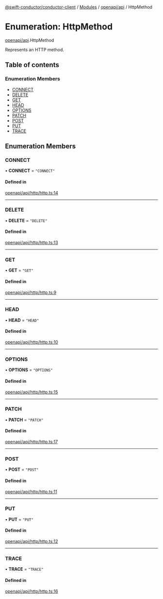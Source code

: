 [@swift-conductor/conductor-client](../README.md) / [Modules](../modules.md) / [openapi/api](../modules/openapi_api.md) / HttpMethod

# Enumeration: HttpMethod

[openapi/api](../modules/openapi_api.md).HttpMethod

Represents an HTTP method.

## Table of contents

### Enumeration Members

- [CONNECT](openapi_api.HttpMethod.md#connect)
- [DELETE](openapi_api.HttpMethod.md#delete)
- [GET](openapi_api.HttpMethod.md#get)
- [HEAD](openapi_api.HttpMethod.md#head)
- [OPTIONS](openapi_api.HttpMethod.md#options)
- [PATCH](openapi_api.HttpMethod.md#patch)
- [POST](openapi_api.HttpMethod.md#post)
- [PUT](openapi_api.HttpMethod.md#put)
- [TRACE](openapi_api.HttpMethod.md#trace)

## Enumeration Members

### CONNECT

• **CONNECT** = ``"CONNECT"``

#### Defined in

[openapi/api/http/http.ts:14](https://github.com/swift-conductor/conductor-client-typescript/blob/9866b7c/openapi/api/http/http.ts#L14)

___

### DELETE

• **DELETE** = ``"DELETE"``

#### Defined in

[openapi/api/http/http.ts:13](https://github.com/swift-conductor/conductor-client-typescript/blob/9866b7c/openapi/api/http/http.ts#L13)

___

### GET

• **GET** = ``"GET"``

#### Defined in

[openapi/api/http/http.ts:9](https://github.com/swift-conductor/conductor-client-typescript/blob/9866b7c/openapi/api/http/http.ts#L9)

___

### HEAD

• **HEAD** = ``"HEAD"``

#### Defined in

[openapi/api/http/http.ts:10](https://github.com/swift-conductor/conductor-client-typescript/blob/9866b7c/openapi/api/http/http.ts#L10)

___

### OPTIONS

• **OPTIONS** = ``"OPTIONS"``

#### Defined in

[openapi/api/http/http.ts:15](https://github.com/swift-conductor/conductor-client-typescript/blob/9866b7c/openapi/api/http/http.ts#L15)

___

### PATCH

• **PATCH** = ``"PATCH"``

#### Defined in

[openapi/api/http/http.ts:17](https://github.com/swift-conductor/conductor-client-typescript/blob/9866b7c/openapi/api/http/http.ts#L17)

___

### POST

• **POST** = ``"POST"``

#### Defined in

[openapi/api/http/http.ts:11](https://github.com/swift-conductor/conductor-client-typescript/blob/9866b7c/openapi/api/http/http.ts#L11)

___

### PUT

• **PUT** = ``"PUT"``

#### Defined in

[openapi/api/http/http.ts:12](https://github.com/swift-conductor/conductor-client-typescript/blob/9866b7c/openapi/api/http/http.ts#L12)

___

### TRACE

• **TRACE** = ``"TRACE"``

#### Defined in

[openapi/api/http/http.ts:16](https://github.com/swift-conductor/conductor-client-typescript/blob/9866b7c/openapi/api/http/http.ts#L16)
